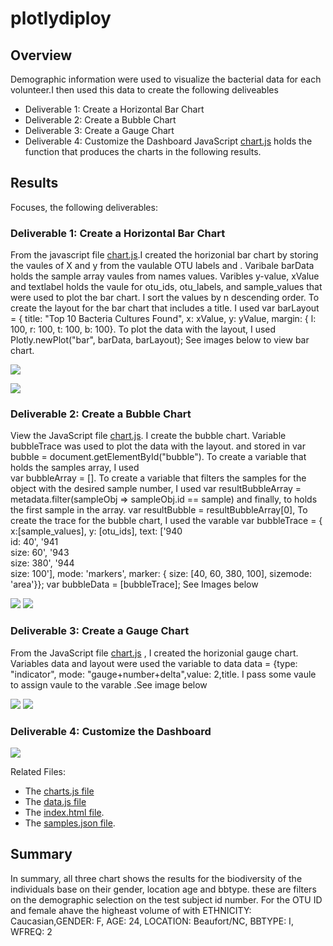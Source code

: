 # plotlydiploy

## Overview
Demographic information were used to visualize the bacterial data for each volunteer.I then used this data to create the following deliveables
- Deliverable 1: Create a Horizontal Bar Chart
- Deliverable 2: Create a Bubble Chart
- Deliverable 3: Create a Gauge Chart
- Deliverable 4: Customize the Dashboard
 JavaScript [chart.js](https://github.com/JaredTMurray/plotlydiploy/blob/main/chart.js) holds the function that produces the charts in the following results. 

## Results
Focuses, the following deliverables:

###	Deliverable 1: Create a Horizontal Bar Chart 
  From the javascript file [chart.js](https://github.com/JaredTMurray/plotlydiploy/blob/main/chart.js).I created the horizonial bar chart by storing the vaules of X and y from the vaulable OTU labels and . Varibale barData holds the sample array vaules from names values. Varibles y-value, xValue and textlabel holds the vaule for otu_ids, otu_labels, and sample_values that were used to plot the bar chart. I sort the values by n descending order. To create the layout for the bar chart that includes a title. I used var barLayout = {
      title: "Top 10 Bacteria Cultures Found",
      x: xValue, y: yValue, margin: { l: 100, r: 100, t: 100, b: 100}. To plot the data with the layout, I used  
    Plotly.newPlot("bar", barData, barLayout);   See images below to view bar chart.
    
![](https://github.com/JaredTMurray/plotlydiploy/blob/main/Del-1.png)
      
![](https://github.com/JaredTMurray/plotlydiploy/blob/main/Bar.png)

### Deliverable 2: Create a Bubble Chart
View the JavaScript file [chart.js](https://github.com/JaredTMurray/plotlydiploy/blob/main/chart.js). I create the bubble chart. Variable bubbleTrace was used to plot the data with the layout.  and stored in var bubble = document.getElementById("bubble"). To create a variable that holds the samples array, I used  
      var bubbleArray = []. To create a variable that filters the samples for the object with the desired sample number, I used var resultBubbleArray = metadata.filter(sampleObj => sampleObj.id == sample) and finally, to holds the first sample in the array.
    var resultBubble = resultBubbleArray[0], To create the trace for the bubble chart, I used the varable  var bubbleTrace = { x:[sample_values], y: [otu_ids],
      text: ['940<br>id: 40', '941<br>size: 60', '943<br>size: 380', '944<br>size: 100'], mode: 'markers',  marker: { size: [40, 60,  380, 100], sizemode: 'area'}};
    var bubbleData = [bubbleTrace];
  See Images below 
  
![](https://github.com/JaredTMurray/plotlydiploy/blob/main/del2.png)
![](https://github.com/JaredTMurray/plotlydiploy/blob/main/bubble.png)

###	Deliverable 3: Create a Gauge Chart
 From the JavaScript file [chart.js](https://github.com/JaredTMurray/plotlydiploy/blob/main/chart.js) , I   created the horizonial gauge chart. Variables data  and layout were used the variable to data  data = {type: "indicator", mode: "gauge+number+delta",value: 2,title. I  pass some vaule to assign vaule to the varable .See image below
 
![](https://github.com/JaredTMurray/plotlydiploy/blob/main/del3.png)
![](https://github.com/JaredTMurray/plotlydiploy/blob/main/button.png)

###	Deliverable 4: Customize the Dashboard

 ![](https://github.com/JaredTMurray/plotlydiploy/blob/main/dashboard.png)


Related Files:
-	The [charts.js file](https://github.com/JaredTMurray/plotlydiploy/blob/main/chart.js)
-	The [data.js file](https://github.com/JaredTMurray/plotlydiploy/blob/main/data.js)
-	The [index.html file](https://github.com/JaredTMurray/plotlydiploy/blob/main/index.html).
-	The [samples.json file](https://github.com/JaredTMurray/plotlydiploy/blob/main/samples.json).

## Summary
In summary, all three chart shows the results for the biodiversity of the individuals base on their gender, location age and bbtype. these are filters on the demographic selection on the test subject id number. For the OTU ID and female ahave the higheast volume of with ETHNICITY: Caucasian,GENDER: F, AGE: 24, LOCATION: Beaufort/NC, BBTYPE: I, WFREQ: 2
